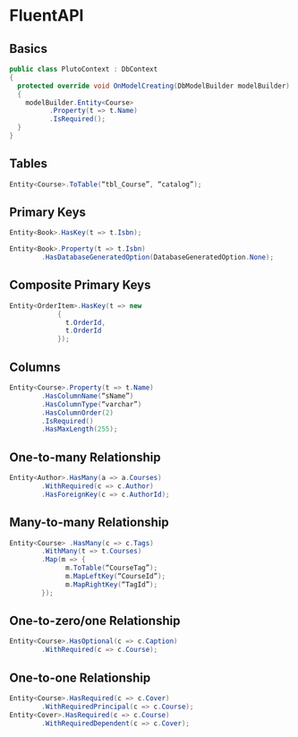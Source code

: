 # FluentAPI

## Basics
```csharp
public class PlutoContext : DbContext
{
  protected override void OnModelCreating(DbModelBuilder modelBuilder)
  {
    modelBuilder.Entity<Course>
          .Property(t => t.Name)
          .IsRequired();
  }
}
```

## Tables
```csharp
Entity<Course>.ToTable(“tbl_Course”, “catalog”);
```

## Primary Keys
```csharp
Entity<Book>.HasKey(t => t.Isbn);

Entity<Book>.Property(t => t.Isbn)
        .HasDatabaseGeneratedOption(DatabaseGeneratedOption.None);
```

## Composite Primary Keys
```csharp
Entity<OrderItem>.HasKey(t => new
            {
              t.OrderId,
              t.OrderId
            });
```

## Columns
```csharp
Entity<Course>.Property(t => t.Name)
        .HasColumnName(“sName”)
        .HasColumnType(“varchar”)
        .HasColumnOrder(2)
        .IsRequired()
        .HasMaxLength(255);
```

## One-to-many Relationship
```csharp
Entity<Author>.HasMany(a => a.Courses)
        .WithRequired(c => c.Author)
        .HasForeignKey(c => c.AuthorId);
```
        
## Many-to-many Relationship
```csharp
Entity<Course> .HasMany(c => c.Tags)
        .WithMany(t => t.Courses)
        .Map(m => {
              m.ToTable(“CourseTag”);
              m.MapLeftKey(“CourseId”);
              m.MapRightKey(“TagId”);
        });
```

## One-to-zero/one Relationship
```csharp
Entity<Course>.HasOptional(c => c.Caption)
        .WithRequired(c => c.Course);
```

## One-to-one Relationship
```csharp
Entity<Course>.HasRequired(c => c.Cover)
        .WithRequiredPrincipal(c => c.Course);
Entity<Cover>.HasRequired(c => c.Course)
        .WithRequiredDependent(c => c.Cover);
```
